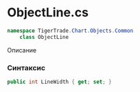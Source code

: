 
# ObjectLine.cs
```csharp
namespace TigerTrade.Chart.Objects.Common  
    class ObjectLine
```

Описание

### Синтаксис
```csharp
public int LineWidth { get; set; }
```
